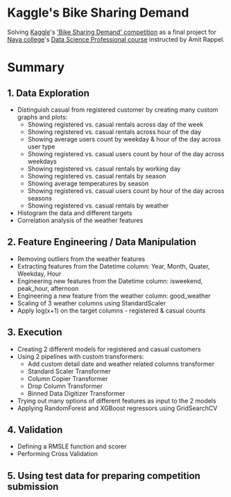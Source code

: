 # Kaggle's Bike Sharing Demand
Solving [Kaggle](https://www.kaggle.com/)'s ['Bike Sharing Demand' competition](https://www.kaggle.com/c/bike-sharing-demand) as a final project for [Naya college](http://www.naya-college.co.il/)'s [Data Science Professional course](http://www.naya-college.co.il/courses/data-scientist-professional/) instructed by Amit Rappel.

# Summary

## 1. Data Exploration
* Distinguish casual from registered customer by creating many custom graphs and plots:
  - Showing registered vs. casual rentals across day of the week
  - Showing registered vs. casual rentals across hour of the day
  - Showing average users count by weekday & hour of the day across user type
  - Showing registered vs. casual users count by hour of the day across weekdays
  - Showing registered vs. casual rentals by working day
  - Showing registered vs. casual rentals by season
  - Showing average temperatures by season
  - Showing registered vs. casual users count by hour of the day across seasons
  - Showing registered vs. casual rentals by weather
* Histogram the data and different targets
* Correlation analysis of the weather features

## 2. Feature Engineering / Data Manipulation
* Removing outliers from the weather features
* Extracting features from the Datetime column: Year, Month, Quater, Weekday, Hour
* Engineering new features from the Datetime column: isweekend, peak_hour, afternoon
* Engineering a new feature from the weather column: good_weather
* Scaling of 3 weather columns using StandardScaler
* Apply log(x+1) on the target columns - registered & casual counts

## 3. Execution
* Creating 2 different models for registered and casual customers
* Using 2 pipelines with custom transformers:
  - Add custom detail date and weather related columns transformer
  - Standard Scaler Transformer
  - Column Copier Transformer
  - Drop Column Transformer
  - Binned Data Digitizer Transformer
* Trying out many options of different features as input to the 2 models
* Applying RandomForest and XGBoost regressors using GridSearchCV

## 4. Validation
* Defining a RMSLE function and scorer
* Performing Cross Validation

## 5. Using test data for preparing competition submission
